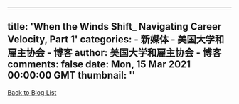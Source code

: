 
---
title: 'When the Winds Shift_ Navigating Career Velocity, Part 1'
categories: 
    - 新媒体
    - 美国大学和雇主协会 - 博客
author: 美国大学和雇主协会 - 博客
comments: false
date: Mon, 15 Mar 2021 00:00:00 GMT
thumbnail: ''
---

<div>   
<a id="MainCopy_ctl06_ucPermission_backButton_backToDiscussions" class="btn btn-default btn-back" onclick="$('a[data-tab="blogs"]').click();" href="javascript:void(0);"><i class="glyphicon glyphicon-chevron-left"></i> Back to Blog List</a>
                      
</div>
            